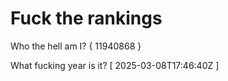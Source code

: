 # Fuck the rankings

Who the hell am I?
{ 11940868 }

What fucking year is it?
[ 2025-03-08T17:46:40Z ]

